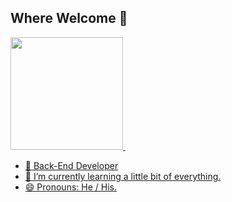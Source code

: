 ## Where Welcome 👋

<div>
  <a href = "https://github.com/matheuscoelhopi">
  <img height="180em" src="https://github-readme-stats.vercel.app/api?username=matheuscoelhopi&show_icons=true&theme=synthwave&count_private=true&show=reviews,discussions_answered,prs_merged,prs_merged_percentage">
  <img height="180em">
<div>

- 🔭 Back-End Developer 
- 🌱 I’m currently learning 
a little bit of everything.
- 😄 Pronouns: He / His.


